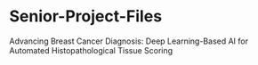 # Senior-Project-Files
Advancing Breast Cancer Diagnosis: Deep Learning-Based AI for Automated Histopathological Tissue Scoring
